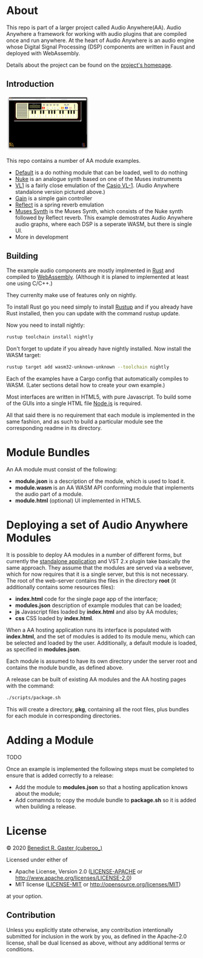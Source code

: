 # About

This repo is part of a larger project called Audio Anywhere(AA). Audio Anywhere a 
framework for working with audio plugins that are compiled once and run anywhere.
At the heart of Audio Anywhere is an audio engine whose Digital Signal Processing (DSP) components are written in Faust and deployed with WebAssembly. 

Details about the project can be found on the [project's homepage](https://muses-dmi.github.io/projects/).

## Introduction

<img src="./images/vl1-emulation-screenshot.png" style="width:220px;">

This repo contains a number of AA module examples. 

* [Default](https://github.com/bgaster/aa_examples/tree/master/default) is a do nothing module that can be loaded, well to do nothing
* [Nuke](https://github.com/bgaster/aa_examples/tree/master/nuke) is an analogue synth based on one of the Muses instruments
* [VL1](https://github.com/bgaster/aa_examples/tree/master/vl1) is a fairly close emulation of the [Casio VL-1](https://en.wikipedia.org/wiki/Casio_VL-1). (Audio Anywhere standalone version pictured above.)
* [Gain](https://github.com/bgaster/aa_examples/tree/master/gain) is a simple gain controller
* [Reflect](https://github.com/bgaster/aa_examples/tree/master/reflect) is a spring reverb emulation
* [Muses Synth](https://github.com/bgaster/aa_examples/tree/master/muses) is the Muses Synth, which consists of the Nuke synth followed by Reflect reverb. This example demostrates Audio Anywhere audio graphs, where each DSP is a seperate WASM, but there is single UI.
* More in development

## Building

The example audio components are mostly implmented in  [Rust](https://www.rust-lang.org/) and compiled to [WebAssembly](https://webassembly.org/). (Although it is planed to implemented at
least one using C/C++.)

They currenlty make use of features only on nightly.

To install Rust go you need simply to install [Rustup](https://rustup.rs/) and 
if you already have Rust installed, then you can update with the command rustup update.

Now you need to install nightly:

```bash
rustup toolchain install nightly
```
Don't forget to update if you already have nightly installed. Now install the WASM target:

```bash
rustup target add wasm32-unknown-unknown --toolchain nightly
```

Each of the examples have a Cargo config that automatically compiles to WASM. (Later sections detail how to create your own example.)

Most interfaces are written in HTML5, with pure Javascript. To build some of the GUIs into a single HTML file [Node.js](https://nodejs.org/en/) is required.

All that said there is no requirement that each module is implemented in the same fashion, and as such to build a particular module see the corresponding readme in its directory.

# Module Bundles

An AA module must consist of the following:

* **module.json** is a description of the module, which is used to load it.
* **module.wasm** is an AA WASM API conforming module that implements the audio part of a module.
* **module.html** (optional) UI implemented in HTML5.

# Deploying a set of Audio Anywhere Modules

It is possible to deploy AA modules in a number of different forms, but currently the 
[standalone application](https://github.com/bgaster/aa_standalone) and VST 2.x plugin take basically the same approach. They assume that the modules are served via a websever, which
for now requires that it is a single server, but this is not necessary. The root of the web-server contains the files in the directory **root** (it additionally contains some resources files):

* **index.html** code for the single page app of the interface;          
* **modules.json** description of example modules that can be loaded;
* **js** Javascript files loaded by **index.html** and also by AA modules;
* **css** CSS loaded by **index.html**.

When a AA hosting application runs its interface is populated with **index.html**,
and the set of modules is added to its module menu, which can be selected and loaded 
by the user. Additionally, a default module is loaded, as specified in **modules.json**.

Each module is assumed to have its own directory under the server root and contains the 
module bundle, as defined above.

A release can be built of existing AA modules and the AA hosting pages with the command:

```bash
./scripts/package.sh
```

This will create a directory, **pkg**, containing all the root files, plus bundles for each module in corresponding directories.

# Adding a Module

TODO

Once an example is implemented the following steps must be completed to ensure that is added correctly to a release:

* Add the module to **modules.json** so that a hosting application knows about the module;
* Add comamnds to copy the module bundle to **package.sh** so it is added when building a release.

# License

© 2020 [Benedict R. Gaster (cuberoo_)](https://bgaster.github.io/)

Licensed under either of

 * Apache License, Version 2.0
   ([LICENSE-APACHE](LICENSE-APACHE) or http://www.apache.org/licenses/LICENSE-2.0)
 * MIT license
   ([LICENSE-MIT](LICENSE-MIT) or http://opensource.org/licenses/MIT)

at your option.

## Contribution

Unless you explicitly state otherwise, any contribution intentionally submitted
for inclusion in the work by you, as defined in the Apache-2.0 license, shall be
dual licensed as above, without any additional terms or conditions.
